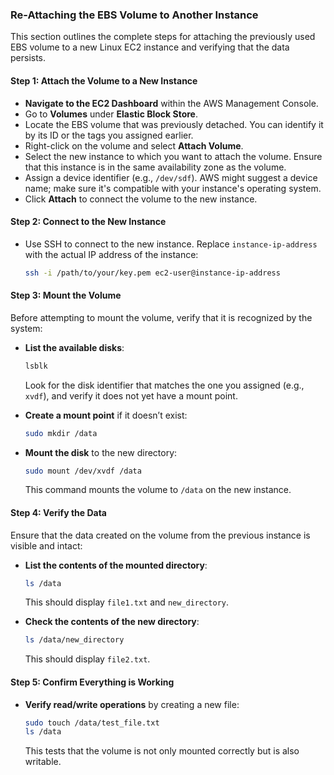 ### Re-Attaching the EBS Volume to Another Instance

This section outlines the complete steps for attaching the previously used EBS volume to a new Linux EC2 instance and verifying that the data persists.

#### Step 1: Attach the Volume to a New Instance
- **Navigate to the EC2 Dashboard** within the AWS Management Console.
- Go to **Volumes** under **Elastic Block Store**.
- Locate the EBS volume that was previously detached. You can identify it by its ID or the tags you assigned earlier.
- Right-click on the volume and select **Attach Volume**.
- Select the new instance to which you want to attach the volume. Ensure that this instance is in the same availability zone as the volume.
- Assign a device identifier (e.g., `/dev/sdf`). AWS might suggest a device name; make sure it's compatible with your instance's operating system.
- Click **Attach** to connect the volume to the new instance.

#### Step 2: Connect to the New Instance
- Use SSH to connect to the new instance. Replace `instance-ip-address` with the actual IP address of the instance:
  ```bash
  ssh -i /path/to/your/key.pem ec2-user@instance-ip-address
  ```

#### Step 3: Mount the Volume
Before attempting to mount the volume, verify that it is recognized by the system:
- **List the available disks**:
  ```bash
  lsblk
  ```
  Look for the disk identifier that matches the one you assigned (e.g., `xvdf`), and verify it does not yet have a mount point.

- **Create a mount point** if it doesn’t exist:
  ```bash
  sudo mkdir /data
  ```

- **Mount the disk** to the new directory:
  ```bash
  sudo mount /dev/xvdf /data
  ```
  This command mounts the volume to `/data` on the new instance.

#### Step 4: Verify the Data
Ensure that the data created on the volume from the previous instance is visible and intact:
- **List the contents of the mounted directory**:
  ```bash
  ls /data
  ```
  This should display `file1.txt` and `new_directory`.

- **Check the contents of the new directory**:
  ```bash
  ls /data/new_directory
  ```
  This should display `file2.txt`.

#### Step 5: Confirm Everything is Working
- **Verify read/write operations** by creating a new file:
  ```bash
  sudo touch /data/test_file.txt
  ls /data
  ```
  This tests that the volume is not only mounted correctly but is also writable.
